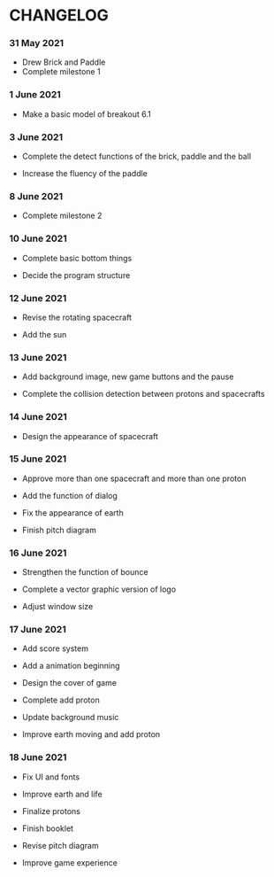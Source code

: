 # CHANGELOG

### 31 May 2021

- Drew Brick and Paddle
- Complete milestone 1

### 1 June 2021

- Make a basic model of breakout 6.1

### 3 June 2021

- Complete the detect functions of the brick, paddle and the ball 

- Increase the fluency of the paddle

### 8 June 2021

- Complete milestone 2

### 10 June 2021

- Complete basic bottom things

- Decide the program structure

### 12 June 2021

- Revise the rotating spacecraft

- Add the sun

### 13 June 2021

- Add background image, new game buttons and the pause

- Complete the collision detection between protons and spacecrafts

### 14 June 2021

- Design the appearance of spacecraft

### 15 June 2021

- Approve more than one spacecraft and more than one proton

- Add the function of dialog

- Fix the appearance of earth

- Finish pitch diagram

### 16 June 2021

- Strengthen the function of bounce

- Complete a vector graphic version of logo

- Adjust window size

### 17 June 2021

- Add score system

- Add a animation beginning

- Design the cover of game

- Complete add proton

- Update background music

- Improve earth moving and add proton

### 18 June 2021

- Fix UI and fonts

- Improve earth and life

- Finalize protons

- Finish booklet

- Revise pitch diagram

- Improve game experience